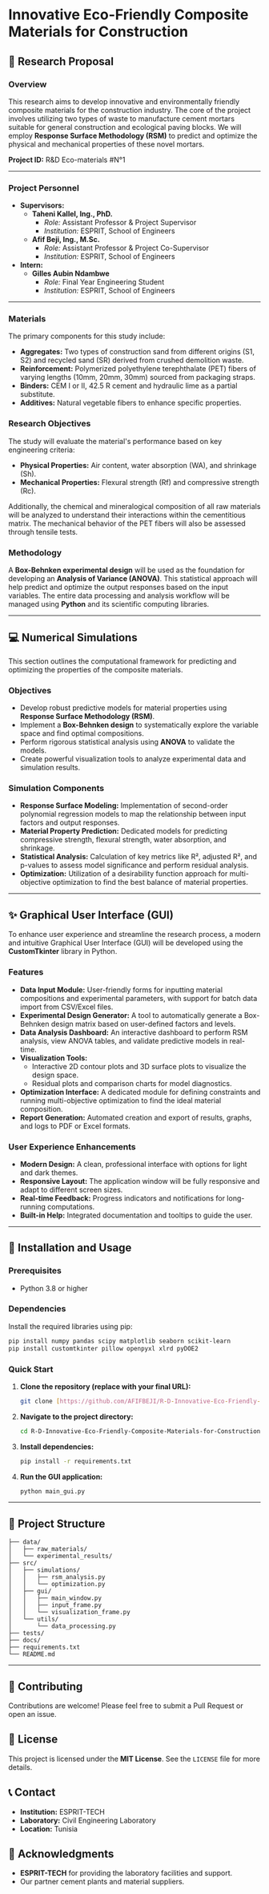 # Innovative Eco-Friendly Composite Materials for Construction

## 📜 Research Proposal

### Overview

This research aims to develop innovative and environmentally friendly composite materials for the construction industry. The core of the project involves utilizing two types of waste to manufacture cement mortars suitable for general construction and ecological paving blocks. We will employ **Response Surface Methodology (RSM)** to predict and optimize the physical and mechanical properties of these novel mortars.

**Project ID:** R&D Eco-materials #N°1

---

### Project Personnel

* **Supervisors:**
    * **Taheni Kallel, Ing., PhD.**
        * *Role:* Assistant Professor & Project Supervisor
        * *Institution:* ESPRIT, School of Engineers
    * **Afif Beji, Ing., M.Sc.**
        * *Role:* Assistant Professor & Project Co-Supervisor
        * *Institution:* ESPRIT, School of Engineers
* **Intern:**
    * **Gilles Aubin Ndambwe**
        * *Role:* Final Year Engineering Student
        * *Institution:* ESPRIT, School of Engineers

---

### Materials

The primary components for this study include:
- **Aggregates:** Two types of construction sand from different origins (S1, S2) and recycled sand (SR) derived from crushed demolition waste.
- **Reinforcement:** Polymerized polyethylene terephthalate (PET) fibers of varying lengths (10mm, 20mm, 30mm) sourced from packaging straps.
- **Binders:** CEM I or II, 42.5 R cement and hydraulic lime as a partial substitute.
- **Additives:** Natural vegetable fibers to enhance specific properties.

### Research Objectives

The study will evaluate the material's performance based on key engineering criteria:
- **Physical Properties:** Air content, water absorption (WA), and shrinkage (Sh).
- **Mechanical Properties:** Flexural strength (Rf) and compressive strength (Rc).

Additionally, the chemical and mineralogical composition of all raw materials will be analyzed to understand their interactions within the cementitious matrix. The mechanical behavior of the PET fibers will also be assessed through tensile tests.

### Methodology

A **Box-Behnken experimental design** will be used as the foundation for developing an **Analysis of Variance (ANOVA)**. This statistical approach will help predict and optimize the output responses based on the input variables. The entire data processing and analysis workflow will be managed using **Python** and its scientific computing libraries.

---

## 💻 Numerical Simulations

This section outlines the computational framework for predicting and optimizing the properties of the composite materials.

### Objectives
- Develop robust predictive models for material properties using **Response Surface Methodology (RSM)**.
- Implement a **Box-Behnken design** to systematically explore the variable space and find optimal compositions.
- Perform rigorous statistical analysis using **ANOVA** to validate the models.
- Create powerful visualization tools to analyze experimental data and simulation results.

### Simulation Components
- **Response Surface Modeling:** Implementation of second-order polynomial regression models to map the relationship between input factors and output responses.
- **Material Property Prediction:** Dedicated models for predicting compressive strength, flexural strength, water absorption, and shrinkage.
- **Statistical Analysis:** Calculation of key metrics like R², adjusted R², and p-values to assess model significance and perform residual analysis.
- **Optimization:** Utilization of a desirability function approach for multi-objective optimization to find the best balance of material properties.

---

## ✨ Graphical User Interface (GUI)

To enhance user experience and streamline the research process, a modern and intuitive Graphical User Interface (GUI) will be developed using the **CustomTkinter** library in Python.



### Features
- **Data Input Module:** User-friendly forms for inputting material compositions and experimental parameters, with support for batch data import from CSV/Excel files.
- **Experimental Design Generator:** A tool to automatically generate a Box-Behnken design matrix based on user-defined factors and levels.
- **Data Analysis Dashboard:** An interactive dashboard to perform RSM analysis, view ANOVA tables, and validate predictive models in real-time.
- **Visualization Tools:**
    - Interactive 2D contour plots and 3D surface plots to visualize the design space.
    - Residual plots and comparison charts for model diagnostics.
- **Optimization Interface:** A dedicated module for defining constraints and running multi-objective optimization to find the ideal material composition.
- **Report Generation:** Automated creation and export of results, graphs, and logs to PDF or Excel formats.

### User Experience Enhancements
- **Modern Design:** A clean, professional interface with options for light and dark themes.
- **Responsive Layout:** The application window will be fully responsive and adapt to different screen sizes.
- **Real-time Feedback:** Progress indicators and notifications for long-running computations.
- **Built-in Help:** Integrated documentation and tooltips to guide the user.

---

## 🚀 Installation and Usage

### Prerequisites
- Python 3.8 or higher

### Dependencies
Install the required libraries using pip:
```bash
pip install numpy pandas scipy matplotlib seaborn scikit-learn
pip install customtkinter pillow openpyxl xlrd pyDOE2
```

### Quick Start
1.  **Clone the repository (replace with your final URL):**
    ```bash
    git clone [https://github.com/AFIFBEJI/R-D-Innovative-Eco-Friendly-Composite-Materials-for-Construction.git](https://github.com/AFIFBEJI/R-D-Innovative-Eco-Friendly-Composite-Materials-for-Construction.git)
    ```
2.  **Navigate to the project directory:**
    ```bash
    cd R-D-Innovative-Eco-Friendly-Composite-Materials-for-Construction
    ```
3.  **Install dependencies:**
    ```bash
    pip install -r requirements.txt
    ```
4.  **Run the GUI application:**
    ```bash
    python main_gui.py
    ```

---

## 📁 Project Structure
```
├── data/
│   ├── raw_materials/
│   └── experimental_results/
├── src/
│   ├── simulations/
│   │   ├── rsm_analysis.py
│   │   └── optimization.py
│   ├── gui/
│   │   ├── main_window.py
│   │   ├── input_frame.py
│   │   └── visualization_frame.py
│   └── utils/
│       └── data_processing.py
├── tests/
├── docs/
├── requirements.txt
└── README.md
```

---

## 🤝 Contributing

Contributions are welcome! Please feel free to submit a Pull Request or open an issue.

## 📄 License

This project is licensed under the **MIT License**. See the `LICENSE` file for more details.

## 📞 Contact

- **Institution:** ESPRIT-TECH
- **Laboratory:** Civil Engineering Laboratory
- **Location:** Tunisia

## 🙏 Acknowledgments

- **ESPRIT-TECH** for providing the laboratory facilities and support.
- Our partner cement plants and material suppliers.
```
